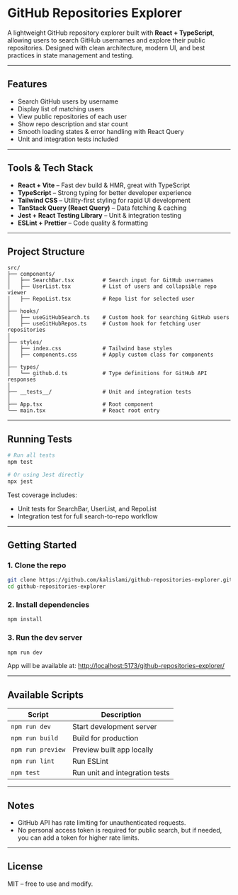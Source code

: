 # GitHub Repositories Explorer

A lightweight GitHub repository explorer built with **React + TypeScript**, allowing users to search GitHub usernames and explore their public repositories. Designed with clean architecture, modern UI, and best practices in state management and testing.

---

## Features

-  Search GitHub users by username
-  Display list of matching users
-  View public repositories of each user
-  Show repo description and star count
-  Smooth loading states & error handling with React Query
-  Unit and integration tests included

---

##  Tools & Tech Stack

- **React + Vite** – Fast dev build & HMR, great with TypeScript
- **TypeScript** – Strong typing for better developer experience
- **Tailwind CSS** – Utility-first styling for rapid UI development
- **TanStack Query (React Query)** – Data fetching & caching
- **Jest + React Testing Library** – Unit & integration testing
- **ESLint + Prettier** – Code quality & formatting

---

## Project Structure

```
src/
├── components/
│   ├── SearchBar.tsx         # Search input for GitHub usernames
│   ├── UserList.tsx          # List of users and collapsible repo viewer
│   ├── RepoList.tsx          # Repo list for selected user
│
├── hooks/
│   ├── useGitHubSearch.ts    # Custom hook for searching GitHub users
│   ├── useGitHubRepos.ts     # Custom hook for fetching user repositories
│
├── styles/
│   ├── index.css             # Tailwind base styles
│   ├── components.css        # Apply custom class for components
│
├── types/
│   └── github.d.ts           # Type definitions for GitHub API responses
│
├── __tests__/                # Unit and integration tests
│
├── App.tsx                   # Root component
└── main.tsx                  # React root entry
```

---

## Running Tests

```bash
# Run all tests
npm test

# Or using Jest directly
npx jest
```

Test coverage includes:

- Unit tests for SearchBar, UserList, and RepoList
- Integration test for full search-to-repo workflow

---

## Getting Started

### 1. Clone the repo
```bash
git clone https://github.com/kalislami/github-repositories-explorer.git
cd github-repositories-explorer
```

### 2. Install dependencies

```bash
npm install
```

### 3. Run the dev server

```bash
npm run dev
```

App will be available at: [http://localhost:5173/github-repositories-explorer/](http://localhost:5173/github-repositories-explorer/)

---

## Available Scripts

| Script            | Description                   |
| ----------------- | --------------------------    |
| `npm run dev`     | Start development server      |
| `npm run build`   | Build for production          |
| `npm run preview` | Preview built app locally     |
| `npm run lint`    | Run ESLint                    |
| `npm test`        | Run unit and integration tests|

---

## Notes

- GitHub API has rate limiting for unauthenticated requests.
- No personal access token is required for public search, but if needed, you can add a token for higher rate limits.

---

## License

MIT – free to use and modify.